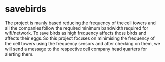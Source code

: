 # savebirds
The project is mainly based reducing the frequency of the cell towers and all the companies follow the required minimum bandwidth required for wifi/network. To save birds as high frequency affects those birds and affects their eggs. So this project focuses on minimising the frequency of the cell towers using the frequency sensors and after checking on them, we will send a message to the respective cell company head quarters for alerting them.
